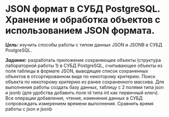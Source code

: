 # JSON формат в СУБД PostgreSQL. Хранение и обработка объектов с использованием JSON формата.

**_Цель:_** изучить способы работы с типом данных JSON и JSONB в СУБД PostgreSQL.

**_Задание:_** разработать приложение сохраняющее объекты (структура лабораторной работы 1) в СУБД PostgreSQL, считывающее объекты из поля таблицы в формате JSON, выводящее список сохраненных объектов в отсортированном виде по некоторому критерию. Поиск объекта по некоторому критерию из ранее сохраненного массива.
Для выполнения работы создать базу данных, таблицу с 2 полями типа json и jsonb (для удобства добавить поле id типа int как первичный ключ).
Все операции добавления, чтения, изменения данных в СУБД сопровождать измерением времени выполнения. Сравнить время работы с  json и jsonb
